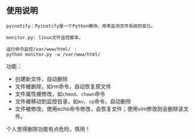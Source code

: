 ## 使用说明

```
pyinotify：Pyinotify是一个Python模块，用来监测文件系统的变化。 

monitor.py: linux文件监控脚本。

运行命令监控/var/www/html/ ：
python monitor.py -w /var/www/html/ 
```

功能：

* 创建新文件，自动删除
* 文件被删除，如rm命令，自动恢复原文件
* 文件属性被修改，如`chmod`、`chown`命令
* 文件被移动到监控目录，如`mv`、`cp`命令，自动删除
* 文件被修改，使用echo命令修改，会恢复文件；使用vim修改则会删除该文件。

个人觉得删除功能有点危险，慎用！